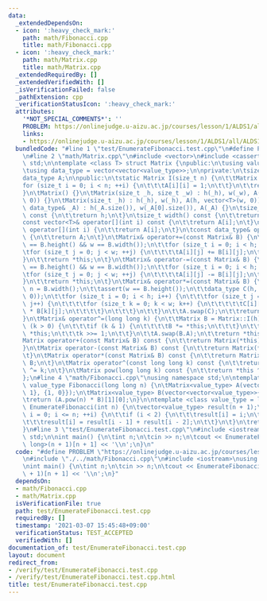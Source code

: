 ```yaml
---
data:
  _extendedDependsOn:
  - icon: ':heavy_check_mark:'
    path: math/Fibonacci.cpp
    title: math/Fibonacci.cpp
  - icon: ':heavy_check_mark:'
    path: math/Matrix.cpp
    title: math/Matrix.cpp
  _extendedRequiredBy: []
  _extendedVerifiedWith: []
  _isVerificationFailed: false
  _pathExtension: cpp
  _verificationStatusIcon: ':heavy_check_mark:'
  attributes:
    '*NOT_SPECIAL_COMMENTS*': ''
    PROBLEM: https://onlinejudge.u-aizu.ac.jp/courses/lesson/1/ALDS1/all/ALDS1_10_A
    links:
    - https://onlinejudge.u-aizu.ac.jp/courses/lesson/1/ALDS1/all/ALDS1_10_A
  bundledCode: "#line 1 \"test/EnumerateFibonacci.test.cpp\"\n#define PROBLEM \"https://onlinejudge.u-aizu.ac.jp/courses/lesson/1/ALDS1/all/ALDS1_10_A\"\
    \n#line 2 \"math/Matrix.cpp\"\n#include <vector>\n#include <cassert>\nusing namespace\
    \ std;\n\ntemplate <class T> struct Matrix {\npublic:\n\tusing value_type = T;\n\
    \tusing data_type = vector<vector<value_type>>;\n\nprivate:\n\tsize_t h, w;\n\t\
    data_type A;\n\npublic:\n\tstatic Matrix I(size_t n) {\n\t\tMatrix A(n);\n\t\t\
    for (size_t i = 0; i < n; ++i) {\n\t\t\tA[i][i] = 1;\n\t\t}\n\t\treturn A;\n\t\
    }\n\tMatrix() {}\n\tMatrix(size_t _h, size_t _w) : h(_h), w(_w), A(h, vector<T>(w,\
    \ 0)) {}\n\tMatrix(size_t _h) : h(_h), w(_h), A(h, vector<T>(w, 0)) {}\n\tMatrix(const\
    \ data_type& _A) : h(_A.size()), w(_A[0].size()), A(_A) {}\n\tsize_t height()\
    \ const {\n\t\treturn h;\n\t}\n\tsize_t width() const {\n\t\treturn w;\n\t}\n\t\
    const vector<T>& operator[](int i) const {\n\t\treturn A[i];\n\t}\n\tvector<T>&\
    \ operator[](int i) {\n\t\treturn A[i];\n\t}\n\tconst data_type& operator*() const\
    \ {\n\t\treturn A;\n\t}\n\tMatrix& operator+=(const Matrix& B) {\n\t\tassert(h\
    \ == B.height() && w == B.width());\n\t\tfor (size_t i = 0; i < h; ++i) {\n\t\t\
    \tfor (size_t j = 0; j < w; ++j) {\n\t\t\t\tA[i][j] += B[i][j];\n\t\t\t}\n\t\t\
    }\n\t\treturn *this;\n\t}\n\tMatrix& operator-=(const Matrix& B) {\n\t\tassert(h\
    \ == B.height() && w == B.width());\n\t\tfor (size_t i = 0; i < h; ++i) {\n\t\t\
    \tfor (size_t j = 0; j < w; ++j) {\n\t\t\t\tA[i][j] -= B[i][j];\n\t\t\t}\n\t\t\
    }\n\t\treturn *this;\n\t}\n\tMatrix& operator*=(const Matrix& B) {\n\t\tsize_t\
    \ n = B.width();\n\t\tassert(w == B.height());\n\t\tdata_type C(h, vector<T>(n,\
    \ 0));\n\t\tfor (size_t i = 0; i < h; i++) {\n\t\t\tfor (size_t j = 0; j < n;\
    \ j++) {\n\t\t\t\tfor (size_t k = 0; k < w; k++) {\n\t\t\t\t\tC[i][j] += A[i][k]\
    \ * B[k][j];\n\t\t\t\t}\n\t\t\t}\n\t\t}\n\t\tA.swap(C);\n\t\treturn *this;\n\t\
    }\n\tMatrix& operator^=(long long k) {\n\t\tMatrix B = Matrix::I(h);\n\t\twhile\
    \ (k > 0) {\n\t\t\tif (k & 1) {\n\t\t\t\tB *= *this;\n\t\t\t}\n\t\t\t*this *=\
    \ *this;\n\t\t\tk >>= 1;\n\t\t}\n\t\tA.swap(B.A);\n\t\treturn *this;\n\t}\n\t\
    Matrix operator+(const Matrix& B) const {\n\t\treturn Matrix(*this) += B;\n\t\
    }\n\tMatrix operator-(const Matrix& B) const {\n\t\treturn Matrix(*this) -= B;\n\
    \t}\n\tMatrix operator*(const Matrix& B) const {\n\t\treturn Matrix(*this) *=\
    \ B;\n\t}\n\tMatrix operator^(const long long k) const {\n\t\treturn Matrix(*this)\
    \ ^= k;\n\t}\n\tMatrix pow(long long k) const {\n\t\treturn *this ^ k;\n\t}\n\
    };\n#line 4 \"math/Fibonacci.cpp\"\nusing namespace std;\n\ntemplate <class value_type>\
    \ value_type Fibonacci(long long n) {\n\tMatrix<value_type> A(vector<vector<value_type>>{{1,\
    \ 1}, {1, 0}});\n\tMatrix<value_type> B(vector<vector<value_type>>{{1}, {0}});\n\
    \treturn (A.pow(n) * B)[1][0];\n}\n\ntemplate <class value_type = long long> vector<value_type>\
    \ EnumerateFibonacci(int n) {\n\tvector<value_type> result(n + 1);\n\tfor (int\
    \ i = 0; i <= n; ++i) {\n\t\tif (i < 2) {\n\t\t\tresult[i] = i;\n\t\t} else {\n\
    \t\t\tresult[i] = result[i - 1] + result[i - 2];\n\t\t}\n\t}\n\treturn result;\n\
    }\n#line 3 \"test/EnumerateFibonacci.test.cpp\"\n#include <iostream>\nusing namespace\
    \ std;\n\nint main() {\n\tint n;\n\tcin >> n;\n\tcout << EnumerateFibonacci<long\
    \ long>(n + 1)[n + 1] << '\\n';\n}\n"
  code: "#define PROBLEM \"https://onlinejudge.u-aizu.ac.jp/courses/lesson/1/ALDS1/all/ALDS1_10_A\"\
    \n#include \"./../math/Fibonacci.cpp\"\n#include <iostream>\nusing namespace std;\n\
    \nint main() {\n\tint n;\n\tcin >> n;\n\tcout << EnumerateFibonacci<long long>(n\
    \ + 1)[n + 1] << '\\n';\n}"
  dependsOn:
  - math/Fibonacci.cpp
  - math/Matrix.cpp
  isVerificationFile: true
  path: test/EnumerateFibonacci.test.cpp
  requiredBy: []
  timestamp: '2021-03-07 15:45:48+09:00'
  verificationStatus: TEST_ACCEPTED
  verifiedWith: []
documentation_of: test/EnumerateFibonacci.test.cpp
layout: document
redirect_from:
- /verify/test/EnumerateFibonacci.test.cpp
- /verify/test/EnumerateFibonacci.test.cpp.html
title: test/EnumerateFibonacci.test.cpp
---
```

